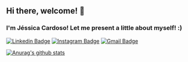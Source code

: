 ## Hi there, welcome! :wave:

### I'm Jéssica Cardoso! Let me present a little about myself! :)
[![Linkedin Badge](https://img.shields.io/badge/LinkedIn-0077B5?style=for-the-badge&logo=linkedin&logoColor=white&link=https://www.linkedin.com/in/jessicacardoso1/)](https://www.linkedin.com/in/jessicacardoso1/)
[![Instagram Badge](https://img.shields.io/badge/Instagram-E4405F?style=for-the-badge&logo=instagram&logoColor=white&link=https://www.instagram.com/_jejel/)](https://www.instagram.com/_jejel/)
[![Gmail Badge](https://img.shields.io/badge/Gmail-D14836?style=for-the-badge&logo=gmail&logoColor=white&link=https://www.instagram.com/_jejel/)](https://www.instagram.com/_jejel/)

[![Anurag's github stats](https://github-readme-stats.vercel.app/api?username=jessicacardoso1&show_icons=true)](https://github.com/jessicacardoso1/github-readme-stats)
